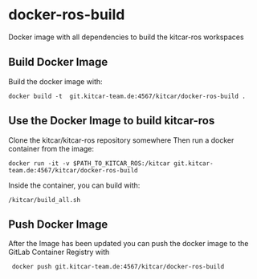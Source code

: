 # docker-ros-build
Docker image with all dependencies to build the kitcar-ros workspaces

## Build Docker Image
Build the docker image with:
```
docker build -t  git.kitcar-team.de:4567/kitcar/docker-ros-build .
```

## Use the Docker Image to build kitcar-ros
Clone the kitcar/kitcar-ros repository somewhere
Then run a docker container from the image:
```
docker run -it -v $PATH_TO_KITCAR_ROS:/kitcar git.kitcar-team.de:4567/kitcar/docker-ros-build
```
Inside the container, you can build with:
```
/kitcar/build_all.sh
```

## Push Docker Image
After the Image has been updated you can push the docker image to the GitLab Container Registry with
```
 docker push git.kitcar-team.de:4567/kitcar/docker-ros-build
```
